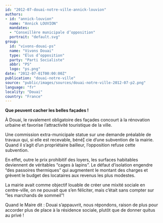 ```yaml
---
id: "2012-07-douai-notre-ville-annick-louvion"
authors:
- id: "annick-louvion"
  name: "Annick LOUVION"
  mandates: 
  - "Conseillère municipale d’opposition"
  portrait: "default.svg"
group:
  id: "vivons-douai-ps"
  name: "Vivons Douai"
  type: "Élus d’opposition"
  party: "Parti Socialiste"
  abbr: "PS"
  logo: "ps.png"
date: "2012-07-01T00:00:00Z"
publication: "douai-notre-ville"
source: "public/images/sources/douai-notre-ville-2012-07-p2.png"
language: "fr"
locality: "Douai"
country: "France"
---
```


**Que peuvent cacher les belles façades !**

À Douai, le ravalement obligatoire des façades concourt à la rénovation urbaine et favorise l’attractivité touristique de la ville.

Une commission extra-municipale statue sur une demande préalable de travaux qui, si elle est recevable, béné cie d’une subvention de la mairie. Quand il s’agit d’un propriétaire bailleur, l’opposition refuse cette subvention.

En effet, outre le prix prohibitif des loyers, les surfaces habitables deviennent de véritables “cages à lapins”. Le défaut d’isolation engendre “des passoires thermiques” qui augmentent le montant des charges et grèvent le budget des locataires aux revenus  les plus modestes.

La mairie avait comme objectif  louable de créer une mixité sociale en centre-ville, on ne pouvait que s’en féliciter, mais c’était sans compter sur “les marchands de sommeil”!

Quand le Maire dit : Douai s’appauvrit, nous répondons, raison de plus pour accorder plus de place à la résidence sociale, plutôt que de donner quitus au privé !
